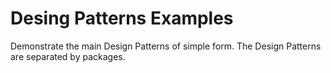 # Desing Patterns Examples

Demonstrate the main Design Patterns of simple form. The Design Patterns are separated by packages.

